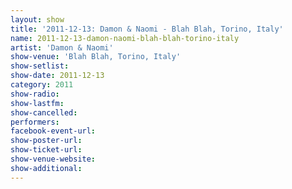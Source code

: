 ```yaml
---
layout: show
title: '2011-12-13: Damon & Naomi - Blah Blah, Torino, Italy'
name: 2011-12-13-damon-naomi-blah-blah-torino-italy
artist: 'Damon & Naomi'
show-venue: 'Blah Blah, Torino, Italy'
show-setlist: 
show-date: 2011-12-13
category: 2011
show-radio: 
show-lastfm: 
show-cancelled: 
performers: 
facebook-event-url: 
show-poster-url: 
show-ticket-url: 
show-venue-website: 
show-additional: 
---
```


